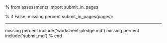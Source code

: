 % from assessments import submit_in_pages

% if False:
  missing percent submit_in_pages(pages):

--- 

   missing percent include('worksheet-pledge.md')
   missing percent include('submit.md')
% end
